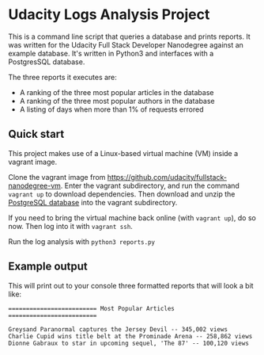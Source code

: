 # Udacity Logs Analysis Project

This is a command line script that queries a database and prints reports.  It was written for the Udacity Full Stack Developer Nanodegree against an example database.  It's written in Python3 and interfaces with a PostgresSQL database.

The three reports it executes are:

- A ranking of the three most popular articles in the database
- A ranking of the three most popular authors in the database
- A listing of days when more than 1% of requests errored

## Quick start

This project makes use of a Linux-based virtual machine (VM) inside a vagrant image.

Clone the vagrant image from https://github.com/udacity/fullstack-nanodegree-vm.  Enter the vagrant subdirectory, and run the command `vagrant up` to download dependencies.  Then download and unzip the [PostgreSQL database](https://d17h27t6h515a5.cloudfront.net/topher/2016/August/57b5f748_newsdata/newsdata.zip) into the vagrant subdirectory.

If you need to bring the virtual machine back online (with `vagrant up`), do so now. Then log into it with `vagrant ssh`.

Run the log analysis with `python3 reports.py`

## Example output

This will print out to your console three formatted reports that will look a bit like:

```text
========================= Most Popular Articles =========================

Greysand Paranormal captures the Jersey Devil -- 345,002 views
Charlie Cupid wins title belt at the Prominade Arena -- 258,862 views
Dionne Gabraux to star in upcoming sequel, 'The 87' -- 100,120 views
```
